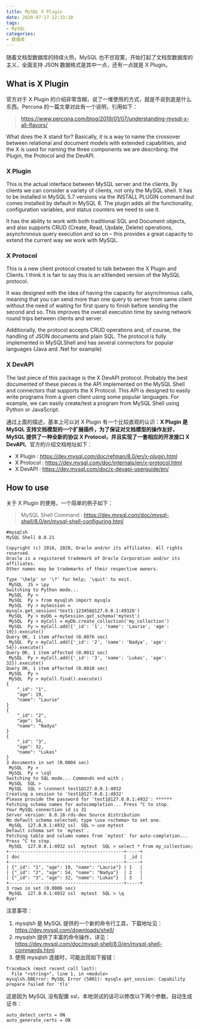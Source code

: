 ```yaml
---
title: MySQL X Plugin
date: 2020-07-17 22:33:10
tags:
- MySQL
categories: 
- 数据库
---
```


随着文档型数据库的持续火热，MySQL 也不甘寂寞，开始打起了文档型数据库的主义，全面支持 JSON 数据格式是其中一点，还有一点就是 X Plugin。

<!-- more -->

## What is X Plugin

官方对于 X Plugin 的介绍非常含糊，说了一堆使用的方式，就是不说到底是什么东西。Percona 的一篇文章对此有一个说明，引用如下：

> https://www.percona.com/blog/2019/01/07/understanding-mysql-x-all-flavors/

What does the X stand for? Basically, it is a way to name the crossover between relational and document models with extended capabilities, and the X is used for naming the three components we are describing: the Plugin, the Protocol and the DevAPI.

### X Plugin

This is the actual interface between MySQL server and the clients. By clients we can consider a variety of clients, not only the MySQL shell. It has to be installed in MySQL 5.7 versions via the INSTALL PLUGIN command but comes installed by default in MySQL 8. The plugin adds all the functionality, configuration variables, and status counters we need to use it.

It has the ability to work with both traditional SQL and Document objects, and also supports CRUD (Create, Read, Update, Delete) operations, asynchronous query execution and so on – this provides a great capacity to extend the current way we work with MySQL.

### X Protocol

This is a new client protocol created to talk between the X Plugin and Clients. I think it is fair to say this is an eXtended version of the MySQL protocol.

It was designed with the idea of having the capacity for asynchronous calls, meaning that you can send more than one query to server from same client without the need of waiting for first query to finish before sending the second and so. This improves the overall execution time by saving network round trips between clients and server.

Additionally, the protocol accepts CRUD operations and, of course, the handling of JSON documents and plain SQL. The protocol is fully implemented in MySQLShell and has several connectors for popular languages (Java and .Net for example)

### X DevAPI

The last piece of this package is the X DevAPI protocol. Probably the best documented of these pieces is the API implemented on the MySQL Shell and connectors that supports the X Protocol. This API is designed to easily write programs from a given client using some popular languages. For example, we can easily create/test a program from MySQL Shell using Python or JavaScript.

通过上面的描述，基本上可以对 X Plugin 有一个比较直观的认识：**X Plugin 是 MySQL 支持文档模型的一个扩展插件，为了保证对文档模型的操作友好，MySQL 提供了一种全新的协议 X Protocol，并且实现了一套相应的开发接口 X DevAPI**。官方的介绍文档地址如下：

- X Plugin : https://dev.mysql.com/doc/refman/8.0/en/x-plugin.html
- X Protocol : https://dev.mysql.com/doc/internals/en/x-protocol.html
- X DevAPI : https://dev.mysql.com/doc/x-devapi-userguide/en/

## How to use

关于 X Plugin 的使用，一个简单的例子如下：

> MySQL Shell Command : https://dev.mysql.com/doc/mysql-shell/8.0/en/mysql-shell-configuring.html

```shell
#mysqlsh
MySQL Shell 8.0.21

Copyright (c) 2016, 2020, Oracle and/or its affiliates. All rights reserved.
Oracle is a registered trademark of Oracle Corporation and/or its affiliates.
Other names may be trademarks of their respective owners.

Type '\help' or '\?' for help; '\quit' to exit.
 MySQL  JS > \py
Switching to Python mode...
 MySQL  Py >
 MySQL  Py > from mysqlsh import mysqlx
 MySQL  Py > mySession = mysqlx.get_session('test1:123456@127.0.0.1:49320')
 MySQL  Py > myDb = mySession.get_schema('mytest')
 MySQL  Py > myColl = myDb.create_collection('my_collection')
 MySQL  Py > myColl.add({'_id': '1', 'name': 'Laurie', 'age': 19}).execute()
Query OK, 1 item affected (0.0076 sec)
 MySQL  Py > myColl.add({'_id': '2', 'name': 'Nadya', 'age': 54}).execute()
Query OK, 1 item affected (0.0011 sec)
 MySQL  Py > myColl.add({'_id': '3', 'name': 'Lukas', 'age': 32}).execute()
Query OK, 1 item affected (0.0010 sec)
 MySQL  Py >
 MySQL  Py > myColl.find().execute()
{
    "_id": "1",
    "age": 19,
    "name": "Laurie"
}
{
    "_id": "2",
    "age": 54,
    "name": "Nadya"
}
{
    "_id": "3",
    "age": 32,
    "name": "Lukas"
}
3 documents in set (0.0004 sec)
 MySQL  Py >
 MySQL  Py > \sql
Switching to SQL mode... Commands end with ;
 MySQL  SQL >
 MySQL  SQL > \connect test1@127.0.0.1:4932
Creating a session to 'test1@127.0.0.1:4932'
Please provide the password for 'test1@127.0.0.1:4932': ******
Fetching schema names for autocompletion... Press ^C to stop.
Your MySQL connection id is 31
Server version: 8.0.18-rds-dev Source distribution
No default schema selected; type \use <schema> to set one.
 MySQL  127.0.0.1:4932 ssl  SQL > use mytest
Default schema set to `mytest`.
Fetching table and column names from `mytest` for auto-completion... Press ^C to stop.
 MySQL  127.0.0.1:4932 ssl  mytest  SQL > select * from my_collection;
+-------------------------------------------+-----+
| doc                                       | _id |
+-------------------------------------------+-----+
| {"_id": "1", "age": 19, "name": "Laurie"} | 1   |
| {"_id": "2", "age": 54, "name": "Nadya"}  | 2   |
| {"_id": "3", "age": 32, "name": "Lukas"}  | 3   |
+-------------------------------------------+-----+
3 rows in set (0.0006 sec)
 MySQL  127.0.0.1:4932 ssl  mytest  SQL > \q
Bye!
```



注意事项：

1. mysqlsh 是 MySQL 提供的一个新的命令行工具，下载地址见：https://dev.mysql.com/downloads/shell/
2. mysqlsh 提供了丰富的命令操作，详见：https://dev.mysql.com/doc/mysql-shell/8.0/en/mysql-shell-commands.html
3. 使用 mysqlsh 连接时，可能出现如下报错：

```shell
Traceback (most recent call last):
  File "<string>", line 1, in <module>
mysqlsh.DBError: MySQL Error (5001): mysqlx.get_session: Capability prepare failed for 'tls'
```

这是因为 MySQL 没有配置 ssl，本地测试的话可以修改以下两个参数，自动生成证书：

```shell
auto_detect_certs = ON
auto_generate_certs = ON
```